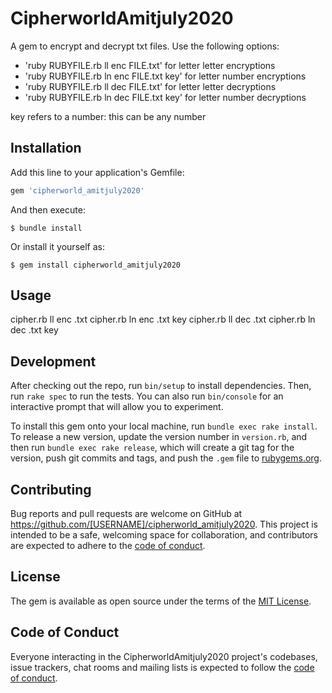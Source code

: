 # CipherworldAmitjuly2020

A gem to encrypt and decrypt txt files. Use the following options:
* 'ruby RUBYFILE.rb ll enc FILE.txt' for letter letter encryptions
* 'ruby RUBYFILE.rb ln enc FILE.txt key' for letter number encryptions
* 'ruby RUBYFILE.rb ll dec FILE.txt' for letter letter decryptions
* 'ruby RUBYFILE.rb ln dec FILE.txt key' for letter number decryptions

key refers to a number: this can be any number


## Installation

Add this line to your application's Gemfile:

```ruby
gem 'cipherworld_amitjuly2020'
```

And then execute:

    $ bundle install

Or install it yourself as:

    $ gem install cipherworld_amitjuly2020

## Usage

cipher.rb ll enc .txt
cipher.rb ln enc .txt key
cipher.rb ll dec .txt
cipher.rb ln dec .txt key

## Development

After checking out the repo, run `bin/setup` to install dependencies. Then, run `rake spec` to run the tests. You can also run `bin/console` for an interactive prompt that will allow you to experiment.

To install this gem onto your local machine, run `bundle exec rake install`. To release a new version, update the version number in `version.rb`, and then run `bundle exec rake release`, which will create a git tag for the version, push git commits and tags, and push the `.gem` file to [rubygems.org](https://rubygems.org).

## Contributing

Bug reports and pull requests are welcome on GitHub at https://github.com/[USERNAME]/cipherworld_amitjuly2020. This project is intended to be a safe, welcoming space for collaboration, and contributors are expected to adhere to the [code of conduct](https://github.com/[USERNAME]/cipherworld_amitjuly2020/blob/master/CODE_OF_CONDUCT.md).


## License

The gem is available as open source under the terms of the [MIT License](https://opensource.org/licenses/MIT).

## Code of Conduct

Everyone interacting in the CipherworldAmitjuly2020 project's codebases, issue trackers, chat rooms and mailing lists is expected to follow the [code of conduct](https://github.com/[USERNAME]/cipherworld_amitjuly2020/blob/master/CODE_OF_CONDUCT.md).
